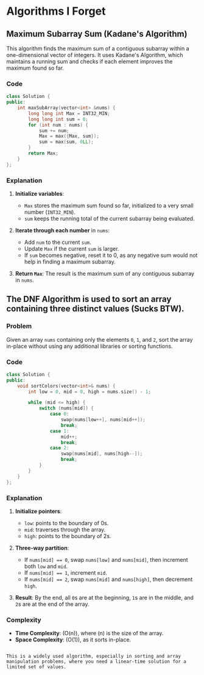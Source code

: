 

# Algorithms I Forget

## Maximum Subarray Sum (Kadane's Algorithm)

This algorithm finds the maximum sum of a contiguous subarray within a one-dimensional vector of integers. It uses Kadane's Algorithm, which maintains a running sum and checks if each element improves the maximum found so far.

### Code
```cpp
class Solution {
public:
    int maxSubArray(vector<int> &nums) {
        long long int Max = INT32_MIN;
        long long int sum = 0;
        for (int num : nums) {
            sum += num;
            Max = max({Max, sum});
            sum = max(sum, 0LL);
        }
        return Max;
    }
};
```

### Explanation

1. **Initialize variables**:
   - `Max` stores the maximum sum found so far, initialized to a very small number (`INT32_MIN`).
   - `sum` keeps the running total of the current subarray being evaluated.

2. **Iterate through each number** in `nums`:
   - Add `num` to the current `sum`.
   - Update `Max` if the current `sum` is larger.
   - If `sum` becomes negative, reset it to 0, as any negative sum would not help in finding a maximum subarray.

3. **Return `Max`**: The result is the maximum sum of any contiguous subarray in `nums`.





## The **DNF  Algorithm** is used to sort an array containing three distinct values  (Sucks BTW).


### Problem
Given an array `nums` containing only the elements `0`, `1`, and `2`, sort the array in-place without using any additional libraries or sorting functions.

### Code
```cpp
class Solution {
public:
    void sortColors(vector<int>& nums) {
        int low = 0, mid = 0, high = nums.size() - 1;

        while (mid <= high) {
            switch (nums[mid]) {
                case 0:
                    swap(nums[low++], nums[mid++]);
                    break;
                case 1:
                    mid++;
                    break;
                case 2:
                    swap(nums[mid], nums[high--]);
                    break;
            }
        }
    }
};
```

### Explanation

1. **Initialize pointers**:
   - `low`: points to the boundary of 0s.
   - `mid`: traverses through the array.
   - `high`: points to the boundary of 2s.

2. **Three-way partition**:
   - If `nums[mid] == 0`, swap `nums[low]` and `nums[mid]`, then increment both `low` and `mid`.
   - If `nums[mid] == 1`, increment `mid`.
   - If `nums[mid] == 2`, swap `nums[mid]` and `nums[high]`, then decrement `high`.

3. **Result**: By the end, all `0`s are at the beginning, `1`s are in the middle, and `2`s are at the end of the array.

### Complexity
- **Time Complexity**: \(O(n)\), where \(n\) is the size of the array.
- **Space Complexity**: \(O(1)\), as it sorts in-place.
```

This is a widely used algorithm, especially in sorting and array manipulation problems, where you need a linear-time solution for a limited set of values.
